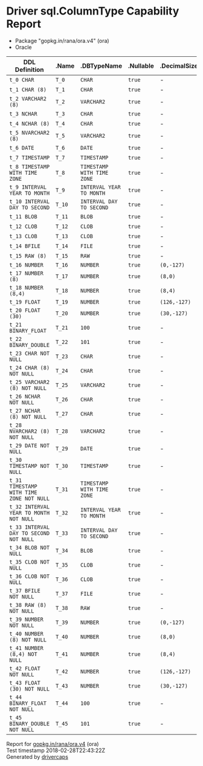 
# Driver sql.ColumnType Capability Report

- Package "gopkg.in/rana/ora.v4" (ora)
- Oracle

<table>
	<thead>
		<tr>
			<th>DDL Definition</th><th>.Name</th><th>.DBTypeName</th><th>.Nullable</th><th>.DecimalSize</th><th>.Length</th><th>.ScanType</th>
		</tr>
	</thead>
	<tbody>
		<tr>
			<td nowrap><code>t_0 CHAR</code></td>
			<td nowrap><code>T_0</code></td>
			<td nowrap><code>CHAR</code></td>
			<td nowrap><code>true</code></td>
			<td>-</td>
			<td nowrap><code>1</code></td>
			<td nowrap><code>string</code></td>
		</tr>
		<tr>
			<td nowrap><code>t_1 CHAR (8)</code></td>
			<td nowrap><code>T_1</code></td>
			<td nowrap><code>CHAR</code></td>
			<td nowrap><code>true</code></td>
			<td>-</td>
			<td nowrap><code>8</code></td>
			<td nowrap><code>string</code></td>
		</tr>
		<tr>
			<td nowrap><code>t_2 VARCHAR2 (8)</code></td>
			<td nowrap><code>T_2</code></td>
			<td nowrap><code>VARCHAR2</code></td>
			<td nowrap><code>true</code></td>
			<td>-</td>
			<td nowrap><code>8</code></td>
			<td nowrap><code>string</code></td>
		</tr>
		<tr>
			<td nowrap><code>t_3 NCHAR</code></td>
			<td nowrap><code>T_3</code></td>
			<td nowrap><code>CHAR</code></td>
			<td nowrap><code>true</code></td>
			<td>-</td>
			<td nowrap><code>2</code></td>
			<td nowrap><code>string</code></td>
		</tr>
		<tr>
			<td nowrap><code>t_4 NCHAR (8)</code></td>
			<td nowrap><code>T_4</code></td>
			<td nowrap><code>CHAR</code></td>
			<td nowrap><code>true</code></td>
			<td>-</td>
			<td nowrap><code>16</code></td>
			<td nowrap><code>string</code></td>
		</tr>
		<tr>
			<td nowrap><code>t_5 NVARCHAR2 (8)</code></td>
			<td nowrap><code>T_5</code></td>
			<td nowrap><code>VARCHAR2</code></td>
			<td nowrap><code>true</code></td>
			<td>-</td>
			<td nowrap><code>16</code></td>
			<td nowrap><code>string</code></td>
		</tr>
		<tr>
			<td nowrap><code>t_6 DATE</code></td>
			<td nowrap><code>T_6</code></td>
			<td nowrap><code>DATE</code></td>
			<td nowrap><code>true</code></td>
			<td>-</td>
			<td nowrap><code>7</code></td>
			<td nowrap><code>time.Time</code></td>
		</tr>
		<tr>
			<td nowrap><code>t_7 TIMESTAMP</code></td>
			<td nowrap><code>T_7</code></td>
			<td nowrap><code>TIMESTAMP</code></td>
			<td nowrap><code>true</code></td>
			<td>-</td>
			<td nowrap><code>11</code></td>
			<td nowrap><code>time.Time</code></td>
		</tr>
		<tr>
			<td nowrap><code>t_8 TIMESTAMP WITH TIME ZONE</code></td>
			<td nowrap><code>T_8</code></td>
			<td nowrap><code>TIMESTAMP WITH TIME ZONE</code></td>
			<td nowrap><code>true</code></td>
			<td>-</td>
			<td nowrap><code>13</code></td>
			<td nowrap><code>time.Time</code></td>
		</tr>
		<tr>
			<td nowrap><code>t_9 INTERVAL YEAR TO MONTH</code></td>
			<td nowrap><code>T_9</code></td>
			<td nowrap><code>INTERVAL YEAR TO MONTH</code></td>
			<td nowrap><code>true</code></td>
			<td>-</td>
			<td nowrap><code>5</code></td>
			<td nowrap><code>time.Duration</code></td>
		</tr>
		<tr>
			<td nowrap><code>t_10 INTERVAL DAY TO SECOND</code></td>
			<td nowrap><code>T_10</code></td>
			<td nowrap><code>INTERVAL DAY TO SECOND</code></td>
			<td nowrap><code>true</code></td>
			<td>-</td>
			<td nowrap><code>11</code></td>
			<td nowrap><code>time.Duration</code></td>
		</tr>
		<tr>
			<td nowrap><code>t_11 BLOB</code></td>
			<td nowrap><code>T_11</code></td>
			<td nowrap><code>BLOB</code></td>
			<td nowrap><code>true</code></td>
			<td>-</td>
			<td nowrap><code>4000</code></td>
			<td nowrap><code>[]uint8</code></td>
		</tr>
		<tr>
			<td nowrap><code>t_12 CLOB</code></td>
			<td nowrap><code>T_12</code></td>
			<td nowrap><code>CLOB</code></td>
			<td nowrap><code>true</code></td>
			<td>-</td>
			<td nowrap><code>4000</code></td>
			<td nowrap><code>string</code></td>
		</tr>
		<tr>
			<td nowrap><code>t_13 CLOB</code></td>
			<td nowrap><code>T_13</code></td>
			<td nowrap><code>CLOB</code></td>
			<td nowrap><code>true</code></td>
			<td>-</td>
			<td nowrap><code>4000</code></td>
			<td nowrap><code>string</code></td>
		</tr>
		<tr>
			<td nowrap><code>t_14 BFILE</code></td>
			<td nowrap><code>T_14</code></td>
			<td nowrap><code>FILE</code></td>
			<td nowrap><code>true</code></td>
			<td>-</td>
			<td nowrap><code>530</code></td>
			<td nowrap><code>[]uint8</code></td>
		</tr>
		<tr>
			<td nowrap><code>t_15 RAW (8)</code></td>
			<td nowrap><code>T_15</code></td>
			<td nowrap><code>RAW</code></td>
			<td nowrap><code>true</code></td>
			<td>-</td>
			<td nowrap><code>8</code></td>
			<td nowrap><code>[]uint8</code></td>
		</tr>
		<tr>
			<td nowrap><code>t_16 NUMBER</code></td>
			<td nowrap><code>T_16</code></td>
			<td nowrap><code>NUMBER</code></td>
			<td nowrap><code>true</code></td>
			<td nowrap><code>(0,-127)</code></td>
			<td nowrap><code>22</code></td>
			<td nowrap><code>float64</code></td>
		</tr>
		<tr>
			<td nowrap><code>t_17 NUMBER (8)</code></td>
			<td nowrap><code>T_17</code></td>
			<td nowrap><code>NUMBER</code></td>
			<td nowrap><code>true</code></td>
			<td nowrap><code>(8,0)</code></td>
			<td nowrap><code>22</code></td>
			<td nowrap><code>float64</code></td>
		</tr>
		<tr>
			<td nowrap><code>t_18 NUMBER (8,4)</code></td>
			<td nowrap><code>T_18</code></td>
			<td nowrap><code>NUMBER</code></td>
			<td nowrap><code>true</code></td>
			<td nowrap><code>(8,4)</code></td>
			<td nowrap><code>22</code></td>
			<td nowrap><code>float64</code></td>
		</tr>
		<tr>
			<td nowrap><code>t_19 FLOAT</code></td>
			<td nowrap><code>T_19</code></td>
			<td nowrap><code>NUMBER</code></td>
			<td nowrap><code>true</code></td>
			<td nowrap><code>(126,-127)</code></td>
			<td nowrap><code>22</code></td>
			<td nowrap><code>float64</code></td>
		</tr>
		<tr>
			<td nowrap><code>t_20 FLOAT (30)</code></td>
			<td nowrap><code>T_20</code></td>
			<td nowrap><code>NUMBER</code></td>
			<td nowrap><code>true</code></td>
			<td nowrap><code>(30,-127)</code></td>
			<td nowrap><code>22</code></td>
			<td nowrap><code>float64</code></td>
		</tr>
		<tr>
			<td nowrap><code>t_21 BINARY_FLOAT</code></td>
			<td nowrap><code>T_21</code></td>
			<td nowrap><code>100</code></td>
			<td nowrap><code>true</code></td>
			<td>-</td>
			<td nowrap><code>4</code></td>
			<td nowrap><code>nil</code></td>
		</tr>
		<tr>
			<td nowrap><code>t_22 BINARY_DOUBLE</code></td>
			<td nowrap><code>T_22</code></td>
			<td nowrap><code>101</code></td>
			<td nowrap><code>true</code></td>
			<td>-</td>
			<td nowrap><code>8</code></td>
			<td nowrap><code>nil</code></td>
		</tr>
		<tr>
			<td nowrap><code>t_23 CHAR NOT NULL</code></td>
			<td nowrap><code>T_23</code></td>
			<td nowrap><code>CHAR</code></td>
			<td nowrap><code>true</code></td>
			<td>-</td>
			<td nowrap><code>1</code></td>
			<td nowrap><code>string</code></td>
		</tr>
		<tr>
			<td nowrap><code>t_24 CHAR (8) NOT NULL</code></td>
			<td nowrap><code>T_24</code></td>
			<td nowrap><code>CHAR</code></td>
			<td nowrap><code>true</code></td>
			<td>-</td>
			<td nowrap><code>8</code></td>
			<td nowrap><code>string</code></td>
		</tr>
		<tr>
			<td nowrap><code>t_25 VARCHAR2 (8) NOT NULL</code></td>
			<td nowrap><code>T_25</code></td>
			<td nowrap><code>VARCHAR2</code></td>
			<td nowrap><code>true</code></td>
			<td>-</td>
			<td nowrap><code>8</code></td>
			<td nowrap><code>string</code></td>
		</tr>
		<tr>
			<td nowrap><code>t_26 NCHAR NOT NULL</code></td>
			<td nowrap><code>T_26</code></td>
			<td nowrap><code>CHAR</code></td>
			<td nowrap><code>true</code></td>
			<td>-</td>
			<td nowrap><code>2</code></td>
			<td nowrap><code>string</code></td>
		</tr>
		<tr>
			<td nowrap><code>t_27 NCHAR (8) NOT NULL</code></td>
			<td nowrap><code>T_27</code></td>
			<td nowrap><code>CHAR</code></td>
			<td nowrap><code>true</code></td>
			<td>-</td>
			<td nowrap><code>16</code></td>
			<td nowrap><code>string</code></td>
		</tr>
		<tr>
			<td nowrap><code>t_28 NVARCHAR2 (8) NOT NULL</code></td>
			<td nowrap><code>T_28</code></td>
			<td nowrap><code>VARCHAR2</code></td>
			<td nowrap><code>true</code></td>
			<td>-</td>
			<td nowrap><code>16</code></td>
			<td nowrap><code>string</code></td>
		</tr>
		<tr>
			<td nowrap><code>t_29 DATE NOT NULL</code></td>
			<td nowrap><code>T_29</code></td>
			<td nowrap><code>DATE</code></td>
			<td nowrap><code>true</code></td>
			<td>-</td>
			<td nowrap><code>7</code></td>
			<td nowrap><code>time.Time</code></td>
		</tr>
		<tr>
			<td nowrap><code>t_30 TIMESTAMP NOT NULL</code></td>
			<td nowrap><code>T_30</code></td>
			<td nowrap><code>TIMESTAMP</code></td>
			<td nowrap><code>true</code></td>
			<td>-</td>
			<td nowrap><code>11</code></td>
			<td nowrap><code>time.Time</code></td>
		</tr>
		<tr>
			<td nowrap><code>t_31 TIMESTAMP WITH TIME ZONE NOT NULL</code></td>
			<td nowrap><code>T_31</code></td>
			<td nowrap><code>TIMESTAMP WITH TIME ZONE</code></td>
			<td nowrap><code>true</code></td>
			<td>-</td>
			<td nowrap><code>13</code></td>
			<td nowrap><code>time.Time</code></td>
		</tr>
		<tr>
			<td nowrap><code>t_32 INTERVAL YEAR TO MONTH NOT NULL</code></td>
			<td nowrap><code>T_32</code></td>
			<td nowrap><code>INTERVAL YEAR TO MONTH</code></td>
			<td nowrap><code>true</code></td>
			<td>-</td>
			<td nowrap><code>5</code></td>
			<td nowrap><code>time.Duration</code></td>
		</tr>
		<tr>
			<td nowrap><code>t_33 INTERVAL DAY TO SECOND NOT NULL</code></td>
			<td nowrap><code>T_33</code></td>
			<td nowrap><code>INTERVAL DAY TO SECOND</code></td>
			<td nowrap><code>true</code></td>
			<td>-</td>
			<td nowrap><code>11</code></td>
			<td nowrap><code>time.Duration</code></td>
		</tr>
		<tr>
			<td nowrap><code>t_34 BLOB NOT NULL</code></td>
			<td nowrap><code>T_34</code></td>
			<td nowrap><code>BLOB</code></td>
			<td nowrap><code>true</code></td>
			<td>-</td>
			<td nowrap><code>4000</code></td>
			<td nowrap><code>[]uint8</code></td>
		</tr>
		<tr>
			<td nowrap><code>t_35 CLOB NOT NULL</code></td>
			<td nowrap><code>T_35</code></td>
			<td nowrap><code>CLOB</code></td>
			<td nowrap><code>true</code></td>
			<td>-</td>
			<td nowrap><code>4000</code></td>
			<td nowrap><code>string</code></td>
		</tr>
		<tr>
			<td nowrap><code>t_36 CLOB NOT NULL</code></td>
			<td nowrap><code>T_36</code></td>
			<td nowrap><code>CLOB</code></td>
			<td nowrap><code>true</code></td>
			<td>-</td>
			<td nowrap><code>4000</code></td>
			<td nowrap><code>string</code></td>
		</tr>
		<tr>
			<td nowrap><code>t_37 BFILE NOT NULL</code></td>
			<td nowrap><code>T_37</code></td>
			<td nowrap><code>FILE</code></td>
			<td nowrap><code>true</code></td>
			<td>-</td>
			<td nowrap><code>530</code></td>
			<td nowrap><code>[]uint8</code></td>
		</tr>
		<tr>
			<td nowrap><code>t_38 RAW (8) NOT NULL</code></td>
			<td nowrap><code>T_38</code></td>
			<td nowrap><code>RAW</code></td>
			<td nowrap><code>true</code></td>
			<td>-</td>
			<td nowrap><code>8</code></td>
			<td nowrap><code>[]uint8</code></td>
		</tr>
		<tr>
			<td nowrap><code>t_39 NUMBER NOT NULL</code></td>
			<td nowrap><code>T_39</code></td>
			<td nowrap><code>NUMBER</code></td>
			<td nowrap><code>true</code></td>
			<td nowrap><code>(0,-127)</code></td>
			<td nowrap><code>22</code></td>
			<td nowrap><code>float64</code></td>
		</tr>
		<tr>
			<td nowrap><code>t_40 NUMBER (8) NOT NULL</code></td>
			<td nowrap><code>T_40</code></td>
			<td nowrap><code>NUMBER</code></td>
			<td nowrap><code>true</code></td>
			<td nowrap><code>(8,0)</code></td>
			<td nowrap><code>22</code></td>
			<td nowrap><code>float64</code></td>
		</tr>
		<tr>
			<td nowrap><code>t_41 NUMBER (8,4) NOT NULL</code></td>
			<td nowrap><code>T_41</code></td>
			<td nowrap><code>NUMBER</code></td>
			<td nowrap><code>true</code></td>
			<td nowrap><code>(8,4)</code></td>
			<td nowrap><code>22</code></td>
			<td nowrap><code>float64</code></td>
		</tr>
		<tr>
			<td nowrap><code>t_42 FLOAT NOT NULL</code></td>
			<td nowrap><code>T_42</code></td>
			<td nowrap><code>NUMBER</code></td>
			<td nowrap><code>true</code></td>
			<td nowrap><code>(126,-127)</code></td>
			<td nowrap><code>22</code></td>
			<td nowrap><code>float64</code></td>
		</tr>
		<tr>
			<td nowrap><code>t_43 FLOAT (30) NOT NULL</code></td>
			<td nowrap><code>T_43</code></td>
			<td nowrap><code>NUMBER</code></td>
			<td nowrap><code>true</code></td>
			<td nowrap><code>(30,-127)</code></td>
			<td nowrap><code>22</code></td>
			<td nowrap><code>float64</code></td>
		</tr>
		<tr>
			<td nowrap><code>t_44 BINARY_FLOAT NOT NULL</code></td>
			<td nowrap><code>T_44</code></td>
			<td nowrap><code>100</code></td>
			<td nowrap><code>true</code></td>
			<td>-</td>
			<td nowrap><code>4</code></td>
			<td nowrap><code>nil</code></td>
		</tr>
		<tr>
			<td nowrap><code>t_45 BINARY_DOUBLE NOT NULL</code></td>
			<td nowrap><code>T_45</code></td>
			<td nowrap><code>101</code></td>
			<td nowrap><code>true</code></td>
			<td>-</td>
			<td nowrap><code>8</code></td>
			<td nowrap><code>nil</code></td>
		</tr>
	</tbody>
</table>

Report for [gopkg.in/rana/ora.v4](https://github.com/rana/ora) (ora)<br/>
Test timestamp 2018-02-28T22:43:22Z<br/>
Generated by [drivercaps](https://github.com/jimsmart/drivercaps)

